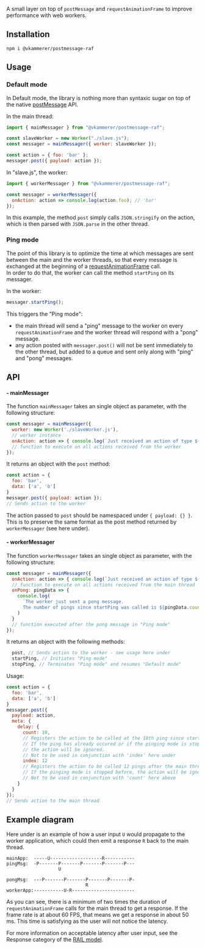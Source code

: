 A small layer on top of ```postMessage``` and ```requestAnimationFrame``` to improve performance with web workers.

## Installation   
```shell
npm i @vkammerer/postmessage-raf
```

## Usage   

### Default mode   
In Default mode, the library is nothing more than syntaxic sugar on top of the native [postMessage](https://developer.mozilla.org/en/docs/Web/API/Worker/postMessage) API.   

In the main thread:
```javascript
import { mainMessager } from "@vkammerer/postmessage-raf";

const slaveWorker = new Worker("./slave.js");
const messager = mainMessager({ worker: slaveWorker });

const action = { foo: 'bar' };
messager.post({ payload: action });
```

In "slave.js", the worker:
```javascript
import { workerMessager } from "@vkammerer/postmessage-raf";

const messager = workerMessager({
  onAction: action => console.log(action.foo); // 'bar'
});
```

In this example, the method ```post``` simply calls ```JSON.stringify``` on the action, which is then parsed with ```JSON.parse``` in the other thread.

### Ping mode   
The point of this library is to optimize the time at which messages are sent between the main and the worker threads, so that every message is exchanged at the beginning of a [requestAnimationFrame](https://developer.mozilla.org/en-US/docs/Web/API/window/requestAnimationFrame) call.   
In order to do that, the worker can call the method ```startPing``` on its messager.   

In the worker:
```javascript
messager.startPing();
```   

This triggers the "Ping mode":
- the main thread will send a "ping" message to the worker on every ```requestAnimationFrame``` and the worker thread will respond with a "pong" message.
- any action posted with ```messager.post()``` will not be sent immediately to the other thread, but added to a queue and sent only along with "ping" and "pong" messages.

## API   

#### - mainMessager   
The function ```mainMessager``` takes an single object as parameter, with the following structure:   
```javascript
const messager = mainMessager({
  worker: new Worker('./slaveWorker.js'),
  // worker instance
  onAction: action => { console.log(`Just received an action of type ${action.type}`) },
  // function to execute on all actions received from the worker
});

```
It returns an object with the ```post``` method:
```javascript
const action = {
  foo: 'bar',
  data: ['a', 'b']
}
messager.post({ payload: action });
// Sends action to the worker
```
The action passed to ```post``` should be namespaced under ```{ payload: {} }```. This is to preserve the same format as the post method returned by  ```workerMessager``` (see here under).

#### - workerMessager   
The function ```workerMessager``` takes an single object as parameter, with the following structure:   
```javascript
const messager = mainMessager({
  onAction: action => { console.log(`Just received an action of type ${action.type}`) },
  // function to execute on all actions received from the main thread
  onPong: pingData => {
    console.log(
      `The worker just sent a pong message.
      The number of pings since startPing was called is ${pingData.count}.`;
    )
  }
  // function executed after the pong message in "Ping mode"
});
```
It returns an object with the following methods:
```javascript
  post, // Sends action to the worker - see usage here under
  startPing, // Initiates "Ping mode"
  stopPing, // Terminates "Ping mode" and resumes "Default mode"
```
Usage:
```javascript
const action = {
  foo: 'bar',
  data: ['a', 'b']
}
messager.post({
  payload: action,
  meta: {
    delay: {
      count: 10,
      // Registers the action to be called at the 10th ping since startPing was called.
      // If the ping has already occured or if the pinging mode is stopped before,
      // the action will be ignored.
      // Not to be used in conjunction with 'index' here under
      index: 12
      // Registers the action to be called 12 pings after the main thread will receive it.
      // If the pinging mode is stopped before, the action will be ignored.
      // Not to be used in conjunction with 'count' here above
    }
  }
});
// Sends action to the main thread
```

## Example diagram
Here under is an example of how a user input ```U``` would propagate to the worker application, which could then emit a response ```R``` back to the main thread.   
```
mainApp:  -----U-------------------R-----------
pingMsg:  -P-------P-------P-------P-------P---
                   U

pongMsg:  ---P-------P-------P-------P-------P-
                             R
workerApp:-----------U-R-----------------------
```   
As you can see, there is a minimum of two times the duration of ```requestAnimationFrame``` calls for the main thread to get a response. If the frame rate is at about 60 FPS, that means we get a response in about 50 ms. This time is satisfying as the user will not notice the latency.   

For more information on acceptable latency after user input, see the Response category of the [RAIL model](https://developers.google.com/web/fundamentals/performance/rail).
